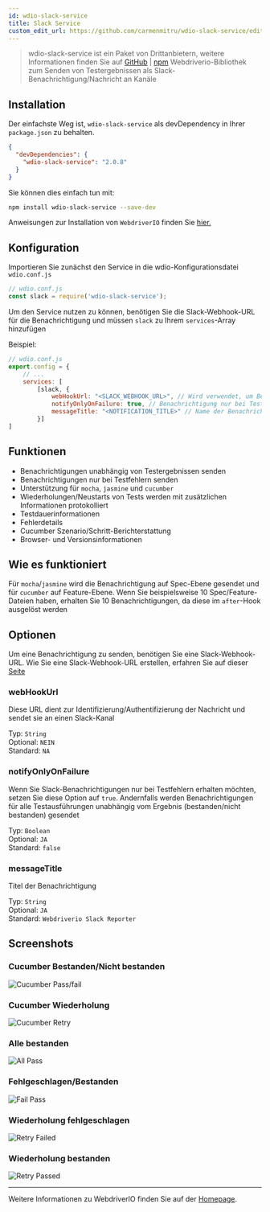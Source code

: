 ```yaml
---
id: wdio-slack-service
title: Slack Service
custom_edit_url: https://github.com/carmenmitru/wdio-slack-service/edit/master/README.md
---
```



> wdio-slack-service ist ein Paket von Drittanbietern, weitere Informationen finden Sie auf [GitHub](https://github.com/carmenmitru/wdio-slack-service) | [npm](https://www.npmjs.com/package/wdio-slack-service)
Webdriverio-Bibliothek zum Senden von Testergebnissen als Slack-Benachrichtigung/Nachricht an Kanäle

## Installation

Der einfachste Weg ist, `wdio-slack-service` als devDependency in Ihrer `package.json` zu behalten.

```json
{
  "devDependencies": {
    "wdio-slack-service": "2.0.8"
  }
}
```

Sie können dies einfach tun mit:

```bash
npm install wdio-slack-service --save-dev
```

Anweisungen zur Installation von `WebdriverIO` finden Sie [hier.](https://webdriver.io/docs/gettingstarted.html)

## Konfiguration

Importieren Sie zunächst den Service in die wdio-Konfigurationsdatei `wdio.conf.js`

```js
// wdio.conf.js
const slack = require('wdio-slack-service');
```

Um den Service nutzen zu können, benötigen Sie die Slack-Webhook-URL für die Benachrichtigung und müssen `slack` zu Ihrem `services`-Array hinzufügen

Beispiel:

```js
// wdio.conf.js
export.config = {
    // ...
    services: [
        [slack, {
            webHookUrl: "<SLACK_WEBHOOK_URL>", // Wird verwendet, um Benachrichtigungen an einen bestimmten Kanal zu senden
            notifyOnlyOnFailure: true, // Benachrichtigung nur bei Testfehlern senden
            messageTitle: "<NOTIFICATION_TITLE>" // Name der Benachrichtigung
        }]
]
```
## Funktionen

- Benachrichtigungen unabhängig von Testergebnissen senden
- Benachrichtigungen nur bei Testfehlern senden
- Unterstützung für `mocha`, `jasmine` und `cucumber`
- Wiederholungen/Neustarts von Tests werden mit zusätzlichen Informationen protokolliert
- Testdauerinformationen
- Fehlerdetails
- Cucumber Szenario/Schritt-Berichterstattung
- Browser- und Versionsinformationen

## Wie es funktioniert
Für `mocha`/`jasmine` wird die Benachrichtigung auf Spec-Ebene gesendet und für `cucumber` auf Feature-Ebene. Wenn Sie beispielsweise 10 Spec/Feature-Dateien haben, erhalten Sie 10 Benachrichtigungen, da diese im `after`-Hook ausgelöst werden

## Optionen

Um eine Benachrichtigung zu senden, benötigen Sie eine Slack-Webhook-URL. Wie Sie eine Slack-Webhook-URL erstellen, erfahren Sie auf dieser [Seite](https://api.slack.com/messaging/webhooks)

### webHookUrl

Diese URL dient zur Identifizierung/Authentifizierung der Nachricht und sendet sie an einen Slack-Kanal

Typ: `String` <br/>
Optional: `NEIN` <br/>
Standard: `NA`

### notifyOnlyOnFailure

Wenn Sie Slack-Benachrichtigungen nur bei Testfehlern erhalten möchten, setzen Sie diese Option auf `true`. Andernfalls werden Benachrichtigungen für alle Testausführungen unabhängig vom Ergebnis (bestanden/nicht bestanden) gesendet

Typ: `Boolean` <br/>
Optional: `JA` <br/>
Standard: `false`

### messageTitle

Titel der Benachrichtigung

Typ: `String` <br/>
Optional: `JA` <br/>
Standard: `Webdriverio Slack Reporter`

## Screenshots

### Cucumber Bestanden/Nicht bestanden

![Cucumber Pass/fail](https://github.com/carmenmitru/wdio-slack-service/blob/master//assets/Cucumber.PNG)

### Cucumber Wiederholung

![Cucumber Retry](https://github.com/carmenmitru/wdio-slack-service/blob/master//assets/Cucumberretry.PNG)

### Alle bestanden

![All Pass](https://github.com/carmenmitru/wdio-slack-service/blob/master//assets/allpass.PNG)

### Fehlgeschlagen/Bestanden

![Fail Pass](https://github.com/carmenmitru/wdio-slack-service/blob/master//assets/failpass.PNG)

### Wiederholung fehlgeschlagen

![Retry Failed](https://github.com/carmenmitru/wdio-slack-service/blob/master//assets/retryfail.PNG)

### Wiederholung bestanden

![Retry Passed](https://github.com/carmenmitru/wdio-slack-service/blob/master//assets/retrypassed.PNG)

---

Weitere Informationen zu WebdriverIO finden Sie auf der [Homepage](https://webdriver.io).